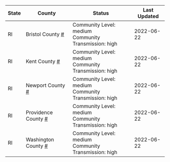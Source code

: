 State | County | Status | Last Updated
--- | --- | --- | --- 
RI | Bristol County <a href="#bristol_county">#</a> | <a name="bristol_county"></a>Community Level: medium<br/>Community Transmission: high | 2022-06-22
RI | Kent County <a href="#kent_county">#</a> | <a name="kent_county"></a>Community Level: medium<br/>Community Transmission: high | 2022-06-22
RI | Newport County <a href="#newport_county">#</a> | <a name="newport_county"></a>Community Level: medium<br/>Community Transmission: high | 2022-06-22
RI | Providence County <a href="#providence_county">#</a> | <a name="providence_county"></a>Community Level: medium<br/>Community Transmission: high | 2022-06-22
RI | Washington County <a href="#washington_county">#</a> | <a name="washington_county"></a>Community Level: medium<br/>Community Transmission: high | 2022-06-22
